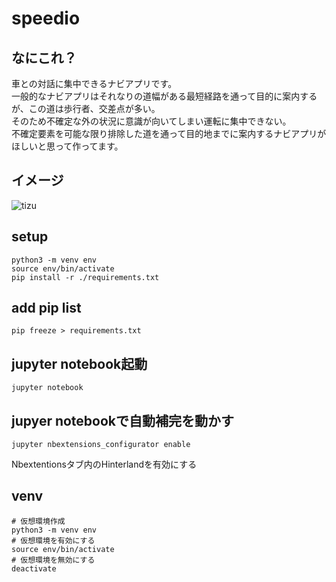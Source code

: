 # speedio

## なにこれ？
車との対話に集中できるナビアプリです。  
一般的なナビアプリはそれなりの道幅がある最短経路を通って目的に案内するが、この道は歩行者、交差点が多い。  
そのため不確定な外の状況に意識が向いてしまい運転に集中できない。  
不確定要素を可能な限り排除した道を通って目的地までに案内するナビアプリがほしいと思って作ってます。  


## イメージ
![tizu](https://github.com/ritogk/speedio/assets/72111956/45f0e260-7a98-4e1a-8178-4b9bad5fdb3b)

## setup
```
python3 -m venv env
source env/bin/activate
pip install -r ./requirements.txt
```

## add pip list
```
pip freeze > requirements.txt
```

## jupyter notebook起動
```
jupyter notebook
```

## jupyer notebookで自動補完を動かす
```
jupyter nbextensions_configurator enable

```
Nbextentionsタブ内のHinterlandを有効にする

## venv
```
# 仮想環境作成
python3 -m venv env
# 仮想環境を有効にする
source env/bin/activate
# 仮想環境を無効にする
deactivate
```
